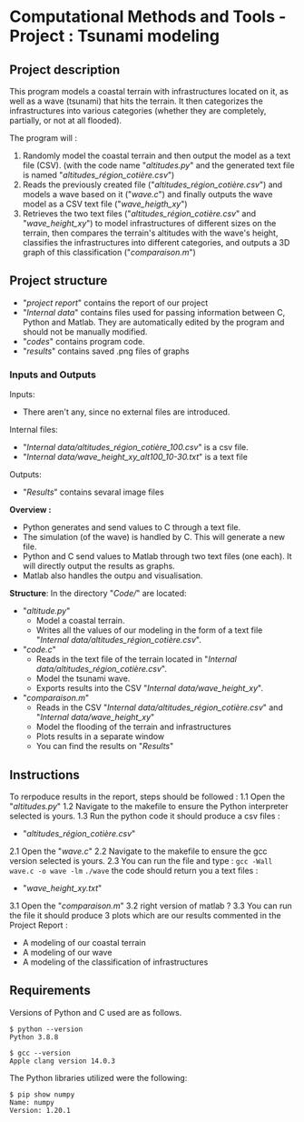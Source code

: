 # Computational Methods and Tools - Project : Tsunami modeling

## Project description 

This program models a coastal terrain with infrastructures located on it, as well as a wave (tsunami) that hits the terrain. It then categorizes the infrastructures into various categories (whether they are completely, partially, or not at all flooded).

The program will : 
1. Randomly model the coastal terrain and then output the model as a text file (CSV). (with the code name "*altitudes.py*" and the generated text file is named "*altitudes_région_cotière.csv*") 
2. Reads the previously created file ("*altitudes_région_cotière.csv*") and models a wave based on it ("*wave.c*") and finally outputs the wave model as a CSV text file ("*wave_heigth_xy*")
3. Retrieves the two text files ("*altitudes_région_cotière.csv*" and "*wave_height_xy*") to model infrastructures of different sizes on the terrain, then compares the terrain's altitudes with the wave's height, classifies the infrastructures into different categories, and outputs a 3D graph of this classification ("*comparaison.m*")

## Project structure 
- "*project report*" contains the report of our project 
- "*Internal data*" contains files used for passing information between C, Python and Matlab. They are automatically edited by the program and should not be manually modified. 
- "*codes*" contains program code. 
- "*results*" contains saved .png files of graphs

### Inputs and Outputs 

Inputs: 
- There aren't any, since no external files are introduced.

Internal files: 
- "*Internal data/altitudes_région_cotière_100.csv*" is a csv file.
- "*Internal data/wave_height_xy_alt100_10-30.txt*" is a text file 

Outputs:
- "*Results*" contains sevaral image files

**Overview :**
- Python generates and send values to C through a text file. 
- The simulation (of the wave) is handled by C. This will generate a new file.
- Python and C send values to Matlab through two text files (one each). It will directly output the results as graphs.
- Matlab also handles the outpu and visualisation.

**Structure**: In the directory "*Code/*" are located:
- "*altitude.py*"
    - Model a coastal terrain.
    - Writes all the values of our modeling in the form of a text file "*Internal data/altitudes_région_cotière.csv*".
- "*code.c*"
    - Reads in the text file of the terrain located in "*Internal data/altitudes_région_cotière.csv*".
    - Model the tsunami wave.
    - Exports results into the CSV "*Internal data/wave_height_xy*".
- "*comparaison.m*"
    - Reads in the CSV "*Internal data/altitudes_région_cotière.csv*" and "*Internal data/wave_height_xy*"
    - Model the flooding of the terrain and infrastructures 
    - Plots results in a separate window 
    - You can find the results on "*Results*"




## Instructions 
To rerpoduce results in the report, steps should be followed :
1.1 Open the "*altitudes.py*" 
1.2 Navigate to the makefile to ensure the Python interpreter selected is yours.
1.3 Run the python code it should produce a csv files : 
- "*altitudes_région_cotière.csv*"

2.1 Open the "*wave.c*"
2.2 Navigate to the makefile to ensure the gcc version selected is yours.
2.3 You can run the file and type :
    ```
    gcc -Wall wave.c -o wave -lm
    ```
    ```
    ./wave
    ```
the code should return you a text files :
- "*wave_height_xy.txt*"

3.1 Open the "*comparaison.m*"
3.2 right version of matlab ? 
3.3 You can run the file it should produce 3 plots which are our results commented in the Project Report :
- A modeling of our coastal terrain
- A modeling of our wave
- A modeling of the classification of infrastructures


## Requirements 

Versions of Python and C used are as follows.
```
$ python --version
Python 3.8.8

$ gcc --version
Apple clang version 14.0.3
```
The Python libraries utilized were the following:
```
$ pip show numpy
Name: numpy
Version: 1.20.1

```

